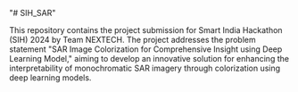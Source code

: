 "# SIH_SAR" 


This repository contains the project submission for Smart India Hackathon (SIH) 2024 by Team NEXTECH. The project addresses the problem statement "SAR Image Colorization for Comprehensive Insight using Deep Learning Model," aiming to develop an innovative solution for enhancing the interpretability of monochromatic SAR imagery through colorization using deep learning models.
